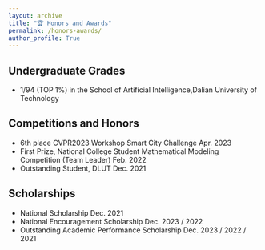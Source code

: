 ```yaml
---
layout: archive
title: "🏆 Honors and Awards"
permalink: /honors-awards/
author_profile: True
---
```



Undergraduate Grades
------
- 1/94 (TOP 1%) in the School of Artificial Intelligence,Dalian University of Technology


Competitions and Honors
------
- 6th place CVPR2023 Workshop Smart City Challenge Apr. 2023
- First Prize, National College Student Mathematical Modeling Competition (Team Leader) Feb. 2022
- Outstanding Student, DLUT Dec. 2021


Scholarships
------
- National Scholarship Dec.  2021
- National Encouragement Scholarship Dec. 2023 / 2022
- Outstanding Academic Performance Scholarship Dec. 2023 / 2022 / 2021

